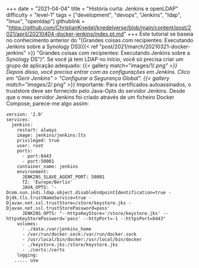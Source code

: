 +++
date = "2021-04-04"
title = "História curta: Jenkins e openLDAP"
difficulty = "level-1"
tags = ["development", "devops", "Jenkins", "ldap", "linux", "openldap"]
githublink = "https://github.com/ChristianKnedel/knedelverse/blob/main/content/post/2021/april/20210404-docker-jenkins/index.pt.md"
+++
Este tutorial se baseia no conhecimento anterior do "[Grandes coisas com recipientes: Executando Jenkins sobre a Synology DS]({{< ref "post/2021/march/20210321-docker-jenkins" >}} "Grandes coisas com recipientes: Executando Jenkins sobre a Synology DS")". Se você já tem LDAP no início, você só precisa criar um grupo de aplicação adequado:
{{< gallery match="images/1/*.png" >}}
Depois disso, você precisa entrar com as configurações em Jenkins. Clico em "Gerir Jenkins" > "Configurar a Segurança Global".
{{< gallery match="images/2/*.png" >}}
Importante: Para certificados autoassinados, o truststore deve ser fornecido pelo Java-Opts do servidor Jenkins. Desde que o meu servidor Jenkins foi criado através de um ficheiro Docker Compose, parece-me algo assim:
```
version: '2.0'
services:
  jenkins:
    restart: always
    image: jenkins/jenkins:lts
    privileged: true
    user: root
    ports:
      - port:8443
      - port:50001
    container_name: jenkins
    environment:
      JENKINS_SLAVE_AGENT_PORT: 50001
      TZ: 'Europe/Berlin'
      JAVA_OPTS: '-Dcom.sun.jndi.ldap.object.disableEndpointIdentification=true -Djdk.tls.trustNameService=true -Djavax.net.ssl.trustStore=/store/keystore.jks -Djavax.net.ssl.trustStorePassword=pass'
      JENKINS_OPTS: "--httpsKeyStore='/store/keystore.jks' --httpsKeyStorePassword='pass' --httpPort=-1 --httpsPort=8443"
    volumes:
      - ./data:/var/jenkins_home
      - /var/run/docker.sock:/var/run/docker.sock
      - /usr/local/bin/docker:/usr/local/bin/docker
      - ./keystore.jks:/store/keystore.jks
      - ./certs:/certs
    logging:
   ..... usw

   ```